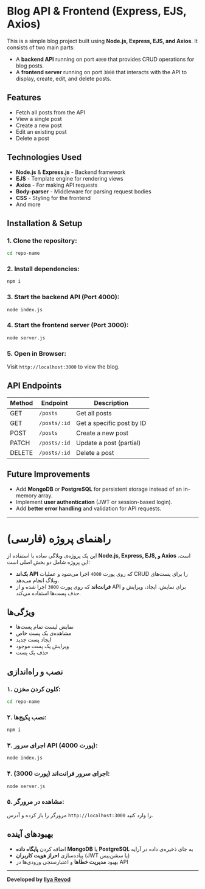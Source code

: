 # Blog API & Frontend (Express, EJS, Axios)

This is a simple blog project built using **Node.js, Express, EJS, and Axios**. It consists of two main parts:

- A **backend API** running on port `4000` that provides CRUD operations for blog posts.
- A **frontend server** running on port `3000` that interacts with the API to display, create, edit, and delete posts.

## Features

- Fetch all posts from the API
- View a single post
- Create a new post
- Edit an existing post
- Delete a post

## Technologies Used

- **Node.js** & **Express.js** - Backend framework
- **EJS** - Template engine for rendering views
- **Axios** - For making API requests
- **Body-parser** - Middleware for parsing request bodies
- **CSS** - Styling for the frontend
- And more

## Installation & Setup

### 1. Clone the repository:

```bash
cd repo-name
```

### 2. Install dependencies:

```bash
npm i
```

### 3. Start the backend API (Port 4000):

```bash
node index.js
```

### 4. Start the frontend server (Port 3000):

```bash
node server.js
```

### 5. Open in Browser:

Visit `http://localhost:3000` to view the blog.

## API Endpoints

| Method | Endpoint     | Description               |
| ------ | ------------ | ------------------------- |
| GET    | `/posts`     | Get all posts             |
| GET    | `/posts/:id` | Get a specific post by ID |
| POST   | `/posts`     | Create a new post         |
| PATCH  | `/posts/:id` | Update a post (partial)   |
| DELETE | `/posts/:id` | Delete a post             |

## Future Improvements

- Add **MongoDB** or **PostgreSQL** for persistent storage instead of an in-memory array.
- Implement **user authentication** (JWT or session-based login).
- Add **better error handling** and validation for API requests.

---

# راهنمای پروژه (فارسی)

این یک پروژه‌ی وبلاگی ساده با استفاده از **Node.js, Express, EJS, و Axios** است. این پروژه شامل دو بخش اصلی است:

- **بک‌اند API** که روی پورت `4000` اجرا می‌شود و عملیات CRUD را برای پست‌های وبلاگ انجام می‌دهد.
- **فرانت‌اند** که روی پورت `3000` اجرا شده و از API برای نمایش، ایجاد، ویرایش و حذف پست‌ها استفاده می‌کند.

## ویژگی‌ها

- نمایش لیست تمام پست‌ها
- مشاهده‌ی یک پست خاص
- ایجاد پست جدید
- ویرایش یک پست موجود
- حذف یک پست

## نصب و راه‌اندازی

### ۱. کلون کردن مخزن:

```bash
cd repo-name
```

### ۲. نصب پکیج‌ها:

```bash
npm i
```

### ۳. اجرای سرور API (پورت 4000):

```bash
node index.js
```

### ۴. اجرای سرور فرانت‌اند (پورت 3000):

```bash
node server.js
```

### ۵. مشاهده در مرورگر:

مرورگر را باز کرده و آدرس `http://localhost:3000` را وارد کنید.

## بهبودهای آینده

- اضافه کردن **پایگاه داده MongoDB** یا **PostgreSQL** به جای ذخیره‌ی داده در آرایه
- پیاده‌سازی **احراز هویت کاربران** (JWT یا سشن‌بیس)
- بهبود **مدیریت خطاها** و اعتبارسنجی ورودی‌ها در API

---

**Developed by [Ilya Revod](https://github.com/ilyaRevod)**
